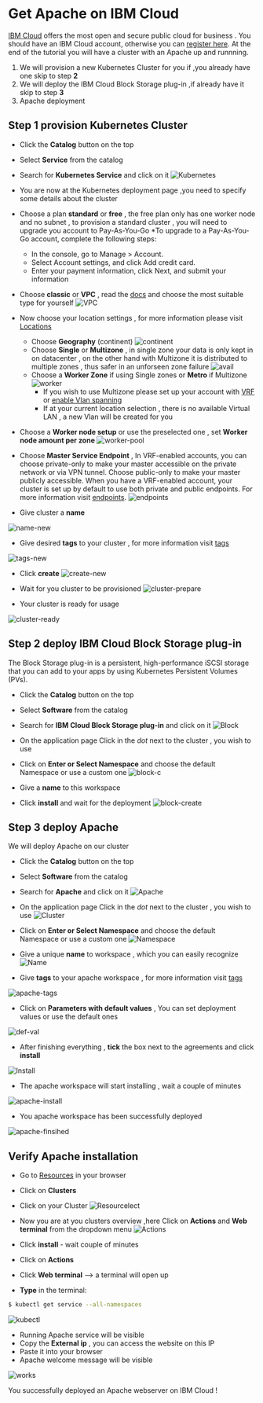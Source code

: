 # Get Apache on IBM Cloud

[IBM Cloud] offers the most open and secure public cloud for business . You should have an IBM Cloud account, otherwise you can [register here].
At the end of the tutorial you will have a cluster with an Apache up and runnning.

1. We will provision a new Kubernetes Cluster for you if ,you already have one skip to step **2**
2. We will deploy  the IBM Cloud Block Storage plug-in ,if already have it skip to step **3**
3. Apache deployment 

## Step 1 provision Kubernetes Cluster

* Click the **Catalog** button on the top 
* Select **Service** from the catalog
* Search for **Kubernetes Service** and click on it
![Kubernetes](/kubernetes-select.png)
* You are now at the Kubernetes deployment page ,you need to specify some details about the cluster 
* Choose a plan **standard** or **free** , the free plan only has one worker node and no subnet , to provision a standard cluster , you will need to upgrade you account to Pay-As-You-Go 
  *To upgrade to a Pay-As-You-Go account, complete the following steps:

  * In the console, go to Manage > Account.
  * Select Account settings, and click Add credit card.
  * Enter your payment information, click Next, and submit your information
* Choose **classic** or **VPC** , read the [docs] and choose the most suitable type for yourself 
 ![VPC](/infra-select.png)
* Now choose your location settings , for more information please visit [Locations]
  * Choose **Geography** (continent)
![continent](/location-geo.png)
  * Choose **Single** or **Multizone** , in single zone your data is only kept in on datacenter , on the other hand with Multizone it is distributed to multiple zones , thus  safer in an unforseen zone failure 
![avail](/location-avail.png)
  * Choose a **Worker Zone** if using Single zones or **Metro** if Multizone
 ![worker](/location-worker.png) 
    * If you wish to use Multizone please set up your account with [VRF] or [enable Vlan spanning]
    * If at your current location selection , there is no available Virtual LAN , a new Vlan will be created for you 
 
* Choose a **Worker node setup** or use the preselected one , set **Worker node amount per zone**
![worker-pool](/worker-pool.png)
* Choose **Master Service Endpoint** ,  In VRF-enabled accounts, you can choose private-only to make your master accessible on the private network or via VPN tunnel. Choose public-only to make your master publicly accessible. When you have a VRF-enabled account, your cluster is set up by default to use both private and public endpoints. For more information visit [endpoints].
![endpoints](/endpoints.png)
* Give cluster a **name**

![name-new](/name-new.png)
* Give desired **tags** to your cluster , for more information visit [tags]

![tags-new](/tasg-new.png)
* Click **create**
![create-new](/create-new.png)

* Wait for you cluster to be provisioned 
![cluster-prepare](/cluster-prepare.png)
* Your cluster is ready for usage 

![cluster-ready](/cluster-done.png)

## Step 2 deploy IBM Cloud Block Storage plug-in
The Block Storage plug-in is a persistent, high-performance iSCSI storage that you can add to your apps by using Kubernetes Persistent Volumes (PVs).
 
* Click the **Catalog** button on the top 
* Select **Software** from the catalog
* Search for **IBM Cloud Block Storage plug-in** and click on it
![Block](/block-search.png)

* On the application page Click in the _dot_ next to the cluster , you wish to use
* Click on  **Enter or Select Namespace** and choose the default Namespace or use a custom one 
![block-c](/block-cluster.png)
* Give a **name** to this workspace 
* Click **install** and wait for the deployment
![block-create](/block-storage-create.png)
 

## Step 3 deploy Apache
  
We will deploy  Apache on our cluster 
  
* Click the **Catalog** button on the top 
* Select **Software** from the catalog
* Search for **Apache** and click on it
![Apache](/apache-select.png)


* On the application page Click in the _dot_ next to the cluster , you wish to use
![Cluster](/cluster-select.png)
* Click on  **Enter or Select Namespace** and choose the default Namespace or use a custom one 
![Namespace](/namespace.png)
* Give a unique **name** to workspace , which you can easily recognize
![Name](/name.png)
* Give **tags** to your apache workspace , for more information visit [tags]

![apache-tags](/apache-tags.png)

* Click on **Parameters with default values** , You can set deployment values or use the default ones

![def-val](/deploy-values.png)

* After finishing everything , **tick** the box next to the agreements and click **install**

![Install](/install.png)

* The apache workspace will start installing , wait a couple of minutes 

![apache-install](/apache-loading.jpg)

* You apache workspace has been successfully deployed

![apache-finsihed](/apache-finished.jpg)

## Verify Apache installation

* Go to [Resources] in your browser 
* Click on **Clusters**
* Click on your Cluster
![Resourcelect](/resource-select.png)

* Now you are at you clusters overview ,here Click on **Actions** and **Web terminal** from the dropdown menu
![Actions](/cluster-main.png)
* Click **install** - wait couple of minutes 
* Click on **Actions**
* Click **Web terminal** --> a terminal will open up

* **Type** in the terminal:
 ```sh
$ kubectl get service --all-namespaces
```
![kubectl](/kubectl.png)
* Running Apache service will be visible 
* Copy the **External ip** , you can access the website on this IP
* Paste it into your browser
* Apache welcome message will be visible

![works](/apache-works.png)

You successfully deployed an Apache webserver on IBM Cloud ! 



 
   [IBM Cloud]: <http://cloud.ibm.com>
   [Resources]: <http://cloud.ibm.com/resources>
   [Register Here]: <http://cloud.ibm.com/registration>
   [docs]: <https://cloud.ibm.com/docs/containers?topic=containers-infrastructure_providers>
   [Locations]: <https://cloud.ibm.com/docs/containers?topic=containers-regions-and-zones#zones>
   [VRF]: <https://cloud.ibm.com/docs/dl?topic=dl-overview-of-virtual-routing-and-forwarding-vrf-on-ibm-cloud>
   [enable Vlan spanning]: <https://cloud.ibm.com/docs/vlans?topic=vlans-vlan-spanning#vlan-spanning>
   [endpoints]: <https://cloud.ibm.com/docs/account?topic=account-service-endpoints-overview>
   [tags]: <https://cloud.ibm.com/docs/account?topic=account-tag>
